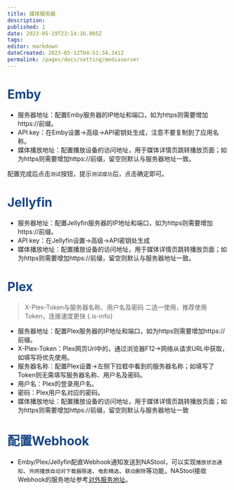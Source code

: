 ```yaml
---
title: 媒体服务器
description: 
published: 1
date: 2023-05-19T23:14:16.005Z
tags: 
editor: markdown
dateCreated: 2023-05-12T04:51:34.341Z
permalink: /pages/docs/setting/mediaserver
---
```


# <font color=#184785>Emby</font>
- 服务器地址：配置Emby服务器的IP地址和端口，如为https则需要增加https://前缀。
- API key：在Emby设置->高级->API密钥处生成，注意不要复制到了应用名称。
- 媒体播放地址：配置播放设备的访问地址，用于媒体详情页跳转播放页面；如为https则需要增加https://前缀，留空则默认与服务器地址一致。

配置完成后点击`测试`按钮，提示`测试成功`后，点击确定即可。

# <font color=#184785>Jellyfin</font>
- 服务器地址：配置Jellyfin服务器的IP地址和端口，如为https则需要增加https://前缀。
- API key：在Jellyfin设置->高级->API密钥处生成
- 媒体播放地址：配置播放设备的访问地址，用于媒体详情页跳转播放页面；如为https则需要增加https://前缀，留空则默认与服务器地址一致。

# <font color=#184785>Plex</font>
> X-Plex-Token与服务器名称、用户名及密码 二选一使用，推荐使用Token，连接速度更快
> {.is-info}

- 服务器地址：配置Plex服务器的IP地址和端口，如为https则需要增加https://前缀。
- X-Plex-Token：Plex网页Url中的，通过浏览器F12->网络从请求URL中获取，如填写将优先使用。
- 服务器名称：配置Plex设置->左侧下拉框中看到的服务器名称；如填写了Token则无需填写服务器名称、用户名及密码。
- 用户名：Plex的登录用户名。
- 密码：Plex用户名对应的密码。
- 媒体播放地址：配置播放设备的访问地址，用于媒体详情页跳转播放页面；如为https则需要增加https://前缀，留空则默认与服务器地址一致


# <font color=#184785>配置Webhook</font>

- Emby/Plex/Jellyfin配直Webhook通知发送到NAStool，可以实现`播放状态通知`、`外网播放自动对下载器限速`、`电影精选`、`联动删除`等功能，NAStool接收Webhook的服务地址参考[对外服务地址](/名词解释#对外服务地址)。